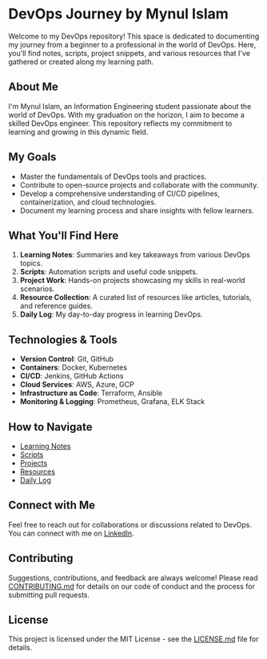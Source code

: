 # DevOps Journey by Mynul Islam

Welcome to my DevOps repository! This space is dedicated to documenting my journey from a beginner to a professional in the world of DevOps. Here, you'll find notes, scripts, project snippets, and various resources that I've gathered or created along my learning path.

## About Me

I'm Mynul Islam, an Information Engineering student passionate about the world of DevOps. With my graduation on the horizon, I aim to become a skilled DevOps engineer. This repository reflects my commitment to learning and growing in this dynamic field.

## My Goals

- Master the fundamentals of DevOps tools and practices.
- Contribute to open-source projects and collaborate with the community.
- Develop a comprehensive understanding of CI/CD pipelines, containerization, and cloud technologies.
- Document my learning process and share insights with fellow learners.

## What You'll Find Here

1. **Learning Notes**: Summaries and key takeaways from various DevOps topics.
2. **Scripts**: Automation scripts and useful code snippets.
3. **Project Work**: Hands-on projects showcasing my skills in real-world scenarios.
4. **Resource Collection**: A curated list of resources like articles, tutorials, and reference guides.
5. **Daily Log**: My day-to-day progress in learning DevOps.

## Technologies & Tools

- **Version Control**: Git, GitHub
- **Containers**: Docker, Kubernetes
- **CI/CD**: Jenkins, GitHub Actions
- **Cloud Services**: AWS, Azure, GCP
- **Infrastructure as Code**: Terraform, Ansible
- **Monitoring & Logging**: Prometheus, Grafana, ELK Stack

## How to Navigate

- [Learning Notes](/LearningNotes)
- [Scripts](/Scripts)
- [Projects](/Projects)
- [Resources](/Resources)
- [Daily Log](/DailyLog)

## Connect with Me

Feel free to reach out for collaborations or discussions related to DevOps. You can connect with me on [LinkedIn](https://www.linkedin.com/in/mynul-islam-768873135/).

## Contributing

Suggestions, contributions, and feedback are always welcome! Please read [CONTRIBUTING.md](CONTRIBUTING.md) for details on our code of conduct and the process for submitting pull requests.

## License

This project is licensed under the MIT License - see the [LICENSE.md](LICENSE.md) file for details.
